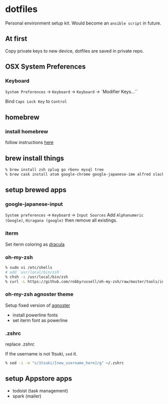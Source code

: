# dotfiles
Personal environment setup kit. Would become an `ansible script` in future.

## At first
Copy private keys to new device, dotfiles are saved in private repo.

## OSX System Preferences
### Keyboard
`System Preferences` -> `Keyboard` -> `Keyboard` -> `Modifier Keys...``

Bind `Caps Lock Key` to `Control`

## homebrew
### install homebrew
follow instructions [here](https://brew.sh/index_ja)

## brew install things
```bash
% brew install zsh zplug go rbenv mysql tree
% brew cask install atom google-chrome google-japanese-ime alfred slack jetbrains-toolbox docker kindle vlc iterm2 evernote firefox
```

## setup brewed apps
### google-japanese-input
`System preferences` -> `Keyboard` -> `Input Sources`
Add `Alphanumeric (Google)`, `Hiragana (google)` then remove all existings.

### iterm
Set iterm coloring as [dracula](https://draculatheme.com/iterm/)

### oh-my-zsh
```bash
% sudo vi /etc/shells
# add `usr/local/bin/zsh`
% chsh -s /usr/local/bin/zsh
% curl -L https://github.com/robbyrussell/oh-my-zsh/raw/master/tools/install.sh | sh
```

### oh-my-zsh agnoster theme
Setup fixed version of [agnoster](https://github.com/CyberLight/agnoster.zsh-theme)
- install powerline fonts
- set iterm font as powerline

### .zshrc
replace .zshrc

If the username is not 1tsuki, `sed` it.
```bash
% sed -i -e "s/1tsuki/[new_username_here]/g" ~/.zshrc
```

## setup Appstore apps
- todoist (task management)
- spark (mailer)
